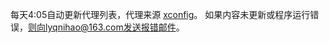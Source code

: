 每天4:05自动更新代理列表，代理来源 [xconfig](https://xconfig.pages.dev/index2)。 如果内容未更新或程序运行错误，则向lyqnihao@163.com发送报错邮件。
